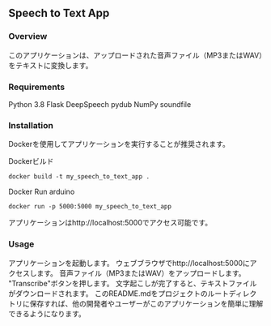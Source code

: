 ## Speech to Text App

### Overview
このアプリケーションは、アップロードされた音声ファイル（MP3またはWAV）をテキストに変換します。

### Requirements
Python 3.8
Flask
DeepSpeech
pydub
NumPy
soundfile

### Installation
Dockerを使用してアプリケーションを実行することが推奨されます。

Dockerビルド

```
docker build -t my_speech_to_text_app .
```
Docker Run
arduino
```
docker run -p 5000:5000 my_speech_to_text_app
```

アプリケーションはhttp://localhost:5000でアクセス可能です。

### Usage
アプリケーションを起動します。
ウェブブラウザでhttp://localhost:5000にアクセスします。
音声ファイル（MP3またはWAV）をアップロードします。
"Transcribe"ボタンを押します。
文字起こしが完了すると、テキストファイルがダウンロードされます。
このREADME.mdをプロジェクトのルートディレクトリに保存すれば、他の開発者やユーザーがこのアプリケーションを簡単に理解できるようになります。